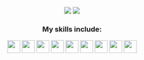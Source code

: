 <div align="center">
  <img class="img" src="https://github-readme-stats.vercel.app/api?username=ayslana&?count_private=true&show_icons=true&theme=apprentice&include_all_commits=false&count_private=true&include_all_prs=true&hide_title=true&hide_rank=true" />
  <img class="img" src="https://github-readme-stats.vercel.app/api/top-langs/?username=ayslana&layout=compact&theme=apprentice"/>
</div>

<div align="center">
  <h3>My skills include:</h3>
  <img height="30" src="https://cdn.jsdelivr.net/gh/devicons/devicon/icons/vuejs/vuejs-original.svg">
  <img height="30" src="https://cdn.jsdelivr.net/gh/devicons/devicon/icons/javascript/javascript-original.svg">
  <img height="30" src="https://cdn.jsdelivr.net/gh/devicons/devicon/icons/typescript/typescript-original.svg" />
  <img height="30" src="https://cdn.jsdelivr.net/gh/devicons/devicon/icons/bootstrap/bootstrap-original.svg">
  <img height="30" src="https://cdn.jsdelivr.net/gh/devicons/devicon/icons/css3/css3-original.svg">
  <img height="30" src="https://cdn.jsdelivr.net/gh/devicons/devicon/icons/html5/html5-original.svg">
  <img height="30" src="https://cdn.jsdelivr.net/gh/devicons/devicon/icons/flutter/flutter-original.svg">
  <img height="30" src="https://cdn.jsdelivr.net/gh/devicons/devicon/icons/dart/dart-original.svg">
  <img height="30" src="https://cdn.jsdelivr.net/gh/devicons/devicon/icons/swift/swift-original.svg">
</div>
